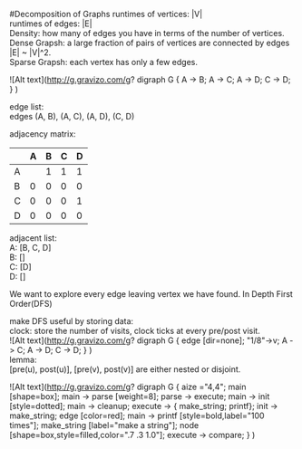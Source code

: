 #Decomposition of Graphs
runtimes of vertices: |V|<br>
runtimes of edges: |E|<br>
Density: how many of edges you have in terms of the number of vertices.<br>
Dense Grapsh: a large fraction of pairs of vertices are connected by edges |E| ~ |V|^2.<br>
Sparse Grapsh: each vertex has only a few edges.<br>

![Alt text](http://g.gravizo.com/g?
  digraph G {
    A -> B;
    A -> C;
    A -> D;
    C -> D;
  }
)<br>

edge list:<br>
edges (A, B), (A, C), (A, D), (C, D)<br>

adjacency matrix:<br>

|   | A |  B  | C | D |
|---|---|:---:|---|---|
| A |   |  1  | 1 | 1 |
| B | 0 |  0  | 0 | 0 |
| C | 0 |  0  | 0 | 1 |
| D | 0 |  0  | 0 | 0 |

adjacent list:<br>
A: [B, C, D]<br>
B: []<br>
C: [D]<br>
D: []<br>

We want to explore every edge leaving vertex we have found. In Depth First Order(DFS)

make DFS useful by storing data:<br>
clock: store the number of visits, clock ticks at every pre/post visit.<br>
![Alt text](http://g.gravizo.com/g?
  digraph G {
    edge [dir=none];
    "1/8"->v;
    A -> C;
    A -> D;
    C -> D;
  }
)<br>
lemma:<br>
[pre(u), post(u)], [pre(v), post(v)] are either nested or disjoint.<br>







![Alt text](http://g.gravizo.com/g?
  digraph G {
    aize ="4,4";
    main [shape=box];
    main -> parse [weight=8];
    parse -> execute;
    main -> init [style=dotted];
    main -> cleanup;
    execute -> { make_string; printf};
    init -> make_string;
    edge [color=red];
    main -> printf [style=bold,label="100 times"];
    make_string [label="make a string"];
    node [shape=box,style=filled,color=".7 .3 1.0"];
    execute -> compare;
  }
)
